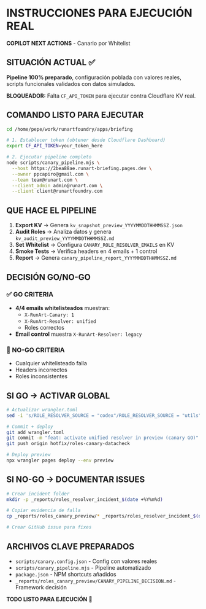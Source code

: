 # INSTRUCCIONES PARA EJECUCIÓN REAL
**COPILOT NEXT ACTIONS** - Canario por Whitelist

## SITUACIÓN ACTUAL ✅
**Pipeline 100% preparado**, configuración poblada con valores reales, scripts funcionales validados con datos simulados.

**BLOQUEADOR:** Falta `CF_API_TOKEN` para ejecutar contra Cloudflare KV real.

## COMANDO LISTO PARA EJECUTAR
```bash
cd /home/pepe/work/runartfoundry/apps/briefing

# 1. Establecer token (obtener desde Cloudflare Dashboard)
export CF_API_TOKEN=your_token_here

# 2. Ejecutar pipeline completo
node scripts/canary_pipeline.mjs \
  --host https://2bea88ae.runart-briefing.pages.dev \
  --owner ppcapiro@gmail.com \
  --team team@runart.com \
  --client_admin admin@runart.com \
  --client client@runartfoundry.com
```

## QUE HACE EL PIPELINE
1. **Export KV** → Genera `kv_snapshot_preview_YYYYMMDDTHHMMSSZ.json`
2. **Audit Roles** → Analiza datos y genera `kv_audit_preview_YYYYMMDDTHHMMSSZ.md`
3. **Set Whitelist** → Configura `CANARY_ROLE_RESOLVER_EMAILS` en KV
4. **Smoke Tests** → Verifica headers en 4 emails + 1 control
5. **Report** → Genera `canary_pipeline_report_YYYYMMDDTHHMMSSZ.md`

## DECISIÓN GO/NO-GO

### ✅ GO CRITERIA
- **4/4 emails whitelisteados** muestran:
  - `X-RunArt-Canary: 1`
  - `X-RunArt-Resolver: unified` 
  - Roles correctos
- **Email control** muestra `X-RunArt-Resolver: legacy`

### 🔴 NO-GO CRITERIA  
- Cualquier whitelisteado falla
- Headers incorrectos
- Roles inconsistentes

## SI GO → ACTIVAR GLOBAL
```bash
# Actualizar wrangler.toml
sed -i 's/ROLE_RESOLVER_SOURCE = "codex"/ROLE_RESOLVER_SOURCE = "utils"/' wrangler.toml

# Commit + deploy
git add wrangler.toml
git commit -m "feat: activate unified resolver in preview (canary GO)"
git push origin hotfix/roles-canary-datacheck

# Deploy preview
npx wrangler pages deploy --env preview
```

## SI NO-GO → DOCUMENTAR ISSUES
```bash
# Crear incident folder
mkdir -p _reports/roles_resolver_incident_$(date +%Y%m%d)

# Copiar evidencia de falla
cp _reports/roles_canary_preview/* _reports/roles_resolver_incident_$(date +%Y%m%d)/

# Crear GitHub issue para fixes
```

## ARCHIVOS CLAVE PREPARADOS
- `scripts/canary.config.json` - Config con valores reales
- `scripts/canary_pipeline.mjs` - Pipeline automatizado  
- `package.json` - NPM shortcuts añadidos
- `_reports/roles_canary_preview/CANARY_PIPELINE_DECISION.md` - Framework decisión

**TODO LISTO PARA EJECUCIÓN** 🚀